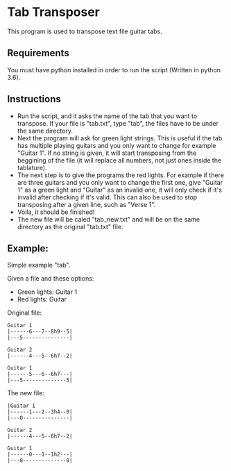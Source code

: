 # Tab Transposer

This program is used to transpose text file guitar tabs.

## Requirements

You must have python installed in order to run the script (Written in python 3.6).

## Instructions

* Run the script, and it asks the name of the tab that you want to transpose. If your file is "tab.txt", type "tab", the files have to be under the same directory.
* Next the program will ask for green light strings. This is useful if the tab has multiple playing guitars and you only want to change for example "Guitar 1". If no string is given, it will start transposing from the beggining of the file (it will replace all numbers, not just ones inside the tablature).
* The next step is to give the programs the red lights. For example if there are three guitars and you only want to change the first one, give "Guitar 1" as a green light and "Guitar" as an invalid one, it will only check if it's invalid after checking if it's valid. This can also be used to stop transposing after a given line, such as "Verse 1".
* Voila, it should be finished!
* The new file will be caled "tab_new.txt" and will be on the same directory as the original "tab.txt" file.

## Example:

Simple example "tab".

Given a file and these options:
* Green lights: Guitar 1
* Red lights: Guitar

Original file:
```
Guitar 1
|------6---7--8h9--5|
|---5---------------|

Guitar 2
|------4---5--6h7--2|

Guitar 1
|------5---6--6h7---|
|---5--------------5|
```

The new file:
```
|Guitar 1
|------1---2--3h4--0|
|---0---------------|

Guitar 2
|------4---5--6h7--2|

Guitar 1
|------0---1--1h2---|
|---0--------------0|
```

